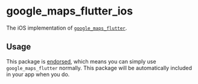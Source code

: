 # google\_maps\_flutter\_ios

The iOS implementation of [`google_maps_flutter`][1].

## Usage

This package is [endorsed][2], which means you can simply use
`google_maps_flutter` normally. This package will be automatically included in
your app when you do.

[1]: https://pub.dev/packages/google_maps_flutter
[2]: https://flutter.dev/docs/development/packages-and-plugins/developing-packages#endorsed-federated-plugin
